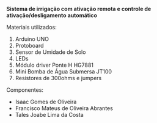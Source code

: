 **Sistema de irrigação com ativação remota e controle de ativação/desligamento automático**

Materiais utilizados:
1. Arduino UNO
2. Protoboard
3. Sensor de Umidade de Solo
4. LEDs
5. Módulo driver Ponte H HG7881
5. Mini Bomba de Água Submersa JT100
6. Resistores de 300ohms e jumpers

Componentes: 

- Isaac Gomes de Oliveira
- Francisco Mateus de Oliveira Abrantes
- Tales Joabe Lima da Costa

